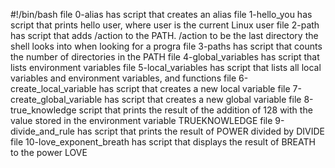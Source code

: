 #!/bin/bash
file 0-alias has script that creates an alias
file 1-hello_you has script that prints hello user, where user is the current Linux user
file 2-path has script that adds /action to the PATH. /action to be the last directory the shell looks into when looking for a progra
file 3-paths has script that counts the number of directories in the PATH
file 4-global_variables has script that lists environment variables
file 5-local_variables has script that lists all local variables and environment variables, and functions
file 6-create_local_variable has script that creates a new local variable
file 7-create_global_variable has script that creates a new global variable
file 8-true_knowledge script that prints the result of the addition of 128 with the value stored in the environment variable TRUEKNOWLEDGE
file 9-divide_and_rule has script that prints the result of POWER divided by DIVIDE
file 10-love_exponent_breath has  script that displays the result of BREATH to the power LOVE
